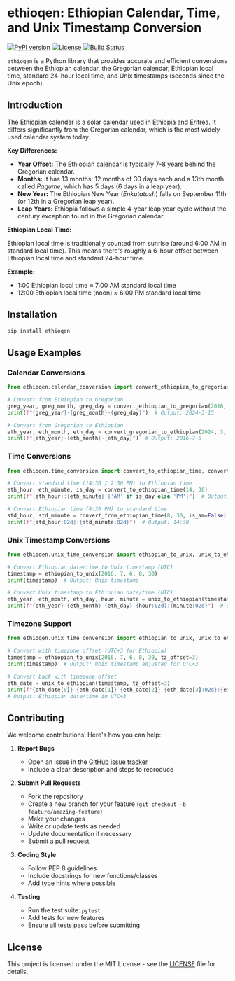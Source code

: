 # ethioqen: Ethiopian Calendar, Time, and Unix Timestamp Conversion

[![PyPI version](https://badge.fury.io/py/ethioqen.svg)](https://badge.fury.io/py/ethioqen)
[![License](https://img.shields.io/badge/License-MIT-yellow.svg)](https://opensource.org/licenses/MIT)
[![Build Status](https://github.com/beabzk/ethioqen/actions/workflows/main.yml/badge.svg)](https://github.com/beabzk/ethioqen/actions)

`ethioqen` is a Python library that provides accurate and efficient conversions between the Ethiopian calendar, the Gregorian calendar, Ethiopian local time, standard 24-hour local time, and Unix timestamps (seconds since the Unix epoch).

## Introduction

The Ethiopian calendar is a solar calendar used in Ethiopia and Eritrea. It differs significantly from the Gregorian calendar, which is the most widely used calendar system today.

**Key Differences:**

* **Year Offset:** The Ethiopian calendar is typically 7-8 years behind the Gregorian calendar.
* **Months:** It has 13 months: 12 months of 30 days each and a 13th month called *Pagume*, which has 5 days (6 days in a leap year).
* **New Year:** The Ethiopian New Year (*Enkutatash*) falls on September 11th (or 12th in a Gregorian leap year).
* **Leap Years:** Ethiopia follows a simple 4-year leap year cycle without the century exception found in the Gregorian calendar.

**Ethiopian Local Time:**

Ethiopian local time is traditionally counted from sunrise (around 6:00 AM in standard local time). This means there's roughly a 6-hour offset between Ethiopian local time and standard 24-hour time.

**Example:**

* 1:00 Ethiopian local time ≈ 7:00 AM standard local time
* 12:00 Ethiopian local time (noon) ≈ 6:00 PM standard local time

## Installation

```bash
pip install ethioqen
```

## Usage Examples

### Calendar Conversions

```python
from ethioqen.calendar_conversion import convert_ethiopian_to_gregorian, convert_gregorian_to_ethiopian

# Convert from Ethiopian to Gregorian
greg_year, greg_month, greg_day = convert_ethiopian_to_gregorian(2016, 7, 6)
print(f"{greg_year}-{greg_month}-{greg_day}")  # Output: 2024-3-15

# Convert from Gregorian to Ethiopian
eth_year, eth_month, eth_day = convert_gregorian_to_ethiopian(2024, 3, 15)
print(f"{eth_year}-{eth_month}-{eth_day}")  # Output: 2016-7-6
```

### Time Conversions

```python
from ethioqen.time_conversion import convert_to_ethiopian_time, convert_from_ethiopian_time

# Convert standard time (14:30 / 2:30 PM) to Ethiopian time
eth_hour, eth_minute, is_day = convert_to_ethiopian_time(14, 30)
print(f"{eth_hour}:{eth_minute} {'AM' if is_day else 'PM'}")  # Output: 8:30 PM

# Convert Ethiopian time (8:30 PM) to standard time
std_hour, std_minute = convert_from_ethiopian_time(8, 30, is_am=False)
print(f"{std_hour:02d}:{std_minute:02d}")  # Output: 14:30
```

### Unix Timestamp Conversions

```python
from ethioqen.unix_time_conversion import ethiopian_to_unix, unix_to_ethiopian

# Convert Ethiopian date/time to Unix timestamp (UTC)
timestamp = ethiopian_to_unix(2016, 7, 6, 8, 30)
print(timestamp)  # Output: Unix timestamp

# Convert Unix timestamp to Ethiopian date/time (UTC)
eth_year, eth_month, eth_day, hour, minute = unix_to_ethiopian(timestamp)
print(f"{eth_year}-{eth_month}-{eth_day} {hour:02d}:{minute:02d}")  # Output: 2016-7-6 08:30
```

### Timezone Support

```python
from ethioqen.unix_time_conversion import ethiopian_to_unix, unix_to_ethiopian

# Convert with timezone offset (UTC+3 for Ethiopia)
timestamp = ethiopian_to_unix(2016, 7, 6, 8, 30, tz_offset=3)
print(timestamp)  # Output: Unix timestamp adjusted for UTC+3

# Convert back with timezone offset
eth_date = unix_to_ethiopian(timestamp, tz_offset=3)
print(f"{eth_date[0]}-{eth_date[1]}-{eth_date[2]} {eth_date[3]:02d}:{eth_date[4]:02d}")  
# Output: Ethiopian date/time in UTC+3
```

## Contributing

We welcome contributions! Here's how you can help:

1. **Report Bugs**
   * Open an issue in the [GitHub issue tracker](https://github.com/beabzk/ethioqen/issues)
   * Include a clear description and steps to reproduce

2. **Submit Pull Requests**
   * Fork the repository
   * Create a new branch for your feature (`git checkout -b feature/amazing-feature`)
   * Make your changes
   * Write or update tests as needed
   * Update documentation if necessary
   * Submit a pull request

3. **Coding Style**
   * Follow PEP 8 guidelines
   * Include docstrings for new functions/classes
   * Add type hints where possible

4. **Testing**
   * Run the test suite: `pytest`
   * Add tests for new features
   * Ensure all tests pass before submitting

## License

This project is licensed under the MIT License - see the [LICENSE](LICENSE) file for details.
